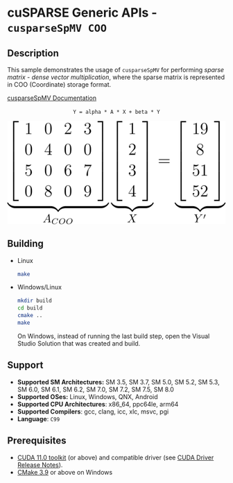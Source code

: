 # cuSPARSE Generic APIs - `cusparseSpMV COO`

## Description

This sample demonstrates the usage of `cusparseSpMV` for performing *sparse matrix - dense vector multiplication*, where the sparse matrix is represented in COO (Coordinate) storage format.

[cusparseSpMV Documentation](https://docs.nvidia.com/cuda/cusparse/index.html#cusparse-generic-function-spmv)

<center>

`Y = alpha * A * X + beta * Y`

![](spmv_coo.svg)
</center>

## Building

* Linux
    ```bash
    make
    ```

* Windows/Linux
    ```bash
    mkdir build
    cd build
    cmake ..
    make
    ```
    On Windows, instead of running the last build step, open    the Visual Studio Solution that was created and build.

## Support

* **Supported SM Architectures:** SM 3.5, SM 3.7, SM 5.0, SM 5.2, SM 5.3, SM 6.0, SM 6.1, SM 6.2, SM 7.0, SM 7.2, SM 7.5, SM 8.0
* **Supported OSes:** Linux, Windows, QNX, Android
* **Supported CPU Architectures**: x86_64, ppc64le, arm64
* **Supported Compilers**: gcc, clang, icc, xlc, msvc, pgi
* **Language**: `C99`

## Prerequisites

* [CUDA 11.0 toolkit](https://developer.nvidia.com/cuda-downloads) (or above) and compatible driver (see [CUDA Driver Release Notes](https://docs.nvidia.com/cuda/cuda-toolkit-release-notes/index.html#cuda-major-component-versions)).
* [CMake 3.9](https://cmake.org/download/) or above on Windows

